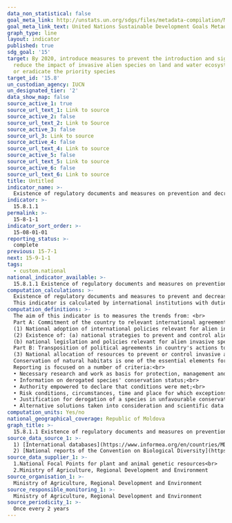 ```yaml
---
data_non_statistical: false
goal_meta_link: http://unstats.un.org/sdgs/files/metadata-compilation/Metadata-Goal-15.pdf
goal_meta_link_text: United Nations Sustainable Development Goals Metadata (pdf 456kB)
graph_type: line
layout: indicator
published: true
sdg_goal: '15'
target: By 2020, introduce measures to prevent the introduction and significantly
  reduce the impact of invasive alien species on land and water ecosystems and control
  or eradicate the priority species
target_id: '15.8'
un_custodian_agency: IUCN
un_designated_tier: '2'
data_show_map: false
source_active_1: true
source_url_text_1: Link to source
source_active_2: false
source_url_text_2: Link to Source
source_active_3: false
source_url_3: Link to source
source_active_4: false
source_url_text_4: Link to source
source_active_5: false
source_url_text_5: Link to source
source_active_6: false
source_url_text_6: Link to source
title: Untitled
indicator_name: >-
  Existence of regulatory documents and measures on prevention and decrease of invasive species' appearance to control and eradicate priority species
indicator: >-
  15.8.1.1
permalink: >-
  15-8-1-1
indicator_sort_order: >-
  15-08-01-01
reporting_status: >-
  complete
previous: 15-7-1
next: 15-9-1-1
tags:
  - custom.national
national_indicator_available: >-
  15.8.1.1 Existence of regulatory documents and measures on prevention and decrease of invasive species' appearance to control and eradicate priority species
computation_calculations: >-
  Existence of regulatory documents and measures to prevent and decrease the appearance of invasive species to control and eradicate priority species. <br> 
  This indicator is calculated by international institutions with duties in the area based on four sets of data which annually are updated by countries. The reports submitted to the Secretariat of the Convention on the Conservation of European Wildlife and Natural Habitats (Berna,19 September 1979)
computation_definitions: >-
  The aim of this indicator is to measures the trends from: <br> 
  Part A: Commitment of the country to relevant international agreements, especially:<br> 
  (1) National adoption of international policies relevant for alien invasive species.<br> 
  (2) Existence of: (a) national strategies to prevent and control alien invasive species; and<br> 
  (b) national legislation and policies relevant for alien invasive species.<br> 
  Part B: Transposition of political agreements in country's actions to implement policies and to prevent and control pro-actively invasive alien species IAS, and to allocate resources for these activities, and namely:<br> 
  (3) National allocation of resources to prevent or control invasive alien species. <br> 
  Conservation of natural habitats is one of the essential elements for protection of wild flora and fauna. In this context, the Republic of Moldova has included in its national policy a number of provisions regarding prevention of appearance and counteracting of invasive species, as follows: (i) Strategy on Biological Diversity of the Republic of Moldova and the Action Plan for implementing it (GD no. 274/2015);  (ii) Law on Vegetal Kingdom No. 239/2007;  (iii) Law on Animal Kingdom No. 439/1995.<br> 
  Reporting is focused on a number of criteria:<br> 
  • Necessary research and work as basis for protection, management and sustainable use of birds' populations;<br> 
  • Information on derogated species' conservation status;<br> 
  • Authority empowered to declare that conditions were met;<br> 
  • Risk conditions, circumstances, time and place for which exceptions are provided;<br> 
  • Justification for derogation of a species in unfavourable conservation condition;<br> 
  • Alternative solutions taken into consideration and scientific data to compare them, etc."
computation_units: Yes/no
national_geographical_coverage: Republic of Moldova
graph_title: >-
  15.8.1.1 Existence of regulatory documents and measures on prevention and decrease of invasive species' appearance to control and eradicate priority species
source_data_source_1: >-
  1) [International databases](https://www.informea.org/en/countries/MD/legislation) containing data regarding [the country's normative](https://www.ecolex.org/result/?q=&type=legislation&xcountry=Moldova%2C+Republic+of&xdate_min=&xdate_max=) and [strategic framework](http://www.fao.org/faolex/country-profiles/general-profile/en/?iso3=MDA);<br> 
  2) [National reports of the Convention on Biological Diversity](https://chm.cbd.int/pdf/documents/nationalReport6/241350/2), target 9 invasive species (until now 6 national reports were submitted, the last one on 28.12.2018).
source_data_supplier_1: >-
  1.National Focal Points for plant and animal genetic resources<br> 
  2.Ministry of Agriculture, Regional Development and Environment
source_organisation_1: >-
  Ministry of Agriculture, Regional Development and Environment
source_responsible_monitoring_1: >-
  Ministry of Agriculture, Regional Development and Environment
source_periodicity_1: >-
  Once every 2 years
---
```


